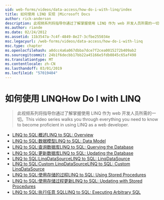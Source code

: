 ```yaml
---
uid: web-forms/videos/data-access/how-do-i-with-linq/index
title: 如何使用 LINQ 实现 |Microsoft Docs
author: rick-anderson
description: 此视频系列将指导你通过了解掌握使用 LINQ 作为 web 开发人员所需的一切。
ms.author: riande
ms.date: 02/24/2012
ms.assetid: 11b3547a-7c4f-4849-8e27-3cfbe255034e
msc.legacyurl: /web-forms/videos/data-access/how-do-i-with-linq
msc.type: chapter
ms.openlocfilehash: a0dcc4a6a067dbba7dce7f2cea0015272b409ab2
ms.sourcegitcommit: 24b1f6decbb17bb22a45166e5fdb0845c65af498
ms.translationtype: MT
ms.contentlocale: zh-CN
ms.lasthandoff: 03/01/2019
ms.locfileid: "57019404"
---
```

<a name="how-do-i-with-linq"></a><span data-ttu-id="5a543-103">如何使用 LINQ</span><span class="sxs-lookup"><span data-stu-id="5a543-103">How Do I with LINQ</span></span>
====================
> <span data-ttu-id="5a543-104">此视频系列将指导你通过了解掌握使用 LINQ 作为 web 开发人员所需的一切。</span><span class="sxs-lookup"><span data-stu-id="5a543-104">This video series walks you through everything you need to know to become proficient in using LINQ as a web developer.</span></span>


- [<span data-ttu-id="5a543-105">LINQ to SQL:概述</span><span class="sxs-lookup"><span data-stu-id="5a543-105">LINQ to SQL: Overview</span></span>](how-do-i-linq-to-sql-overview.md)
- [<span data-ttu-id="5a543-106">LINQ to SQL:数据模型</span><span class="sxs-lookup"><span data-stu-id="5a543-106">LINQ to SQL: Data Model</span></span>](how-do-i-linq-to-sql-data-model.md)
- [<span data-ttu-id="5a543-107">LINQ to SQL:查询数据库</span><span class="sxs-lookup"><span data-stu-id="5a543-107">LINQ to SQL: Querying the Database</span></span>](how-do-i-linq-to-sql-querying-the-database.md)
- [<span data-ttu-id="5a543-108">LINQ to SQL:更新数据库</span><span class="sxs-lookup"><span data-stu-id="5a543-108">LINQ to SQL: Updating the Database</span></span>](how-do-i-linq-to-sql-updating-the-database.md)
- [<span data-ttu-id="5a543-109">LINQ to SQL:LinqDataSource</span><span class="sxs-lookup"><span data-stu-id="5a543-109">LINQ to SQL: LinqDataSource</span></span>](how-do-i-linq-to-sql-linqdatasource.md)
- [<span data-ttu-id="5a543-110">LINQ to SQL:Custom LinqDataSource</span><span class="sxs-lookup"><span data-stu-id="5a543-110">LINQ to SQL: Custom LinqDataSource</span></span>](how-do-i-linq-to-sql-custom-linqdatasource.md)
- [<span data-ttu-id="5a543-111">LINQ to SQL:使用存储的过程</span><span class="sxs-lookup"><span data-stu-id="5a543-111">LINQ to SQL: Using Stored Procedures</span></span>](how-do-i-linq-to-sql-using-stored-procedures.md)
- [<span data-ttu-id="5a543-112">LINQ to SQL:使用存储过程更新</span><span class="sxs-lookup"><span data-stu-id="5a543-112">LINQ to SQL: Updating with Stored Procedures</span></span>](how-do-i-linq-to-sql-updating-with-stored-procedures.md)
- [<span data-ttu-id="5a543-113">LINQ to SQL:执行任意 SQL</span><span class="sxs-lookup"><span data-stu-id="5a543-113">LINQ to SQL: Executing Arbitrary SQL</span></span>](how-do-i-linq-to-sql-executing-arbitrary-sql.md)
